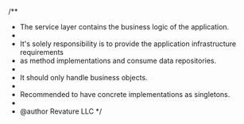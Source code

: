 /**
 * The service layer contains the business logic of the application.
 *
 * It's solely responsibility is to provide the application infrastructure requirements
 * as method implementations and consume data repositories.
 *
 * It should only handle business objects.
 * 
 * Recommended to have concrete implementations as singletons.
 *
 * @author Revature LLC
 */